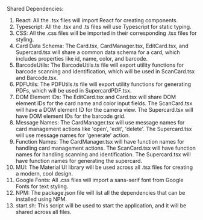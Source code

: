 Shared Dependencies:

1. React: All the .tsx files will import React for creating components.
2. Typescript: All the .tsx and .ts files will use Typescript for static typing.
3. CSS: All the .css files will be imported in their corresponding .tsx files for styling.
4. Card Data Schema: The Card.tsx, CardManager.tsx, EditCard.tsx, and Supercard.tsx will share a common data schema for a card, which includes properties like id, name, color, and barcode.
5. BarcodeUtils: The BarcodeUtils.ts file will export utility functions for barcode scanning and identification, which will be used in ScanCard.tsx and Barcode.tsx.
6. PDFUtils: The PDFUtils.ts file will export utility functions for generating PDFs, which will be used in SupercardPDF.tsx.
7. DOM Element IDs: The EditCard.tsx and Card.tsx will share DOM element IDs for the card name and color input fields. The ScanCard.tsx will have a DOM element ID for the camera view. The Supercard.tsx will have DOM element IDs for the barcode grid.
8. Message Names: The CardManager.tsx will use message names for card management actions like 'open', 'edit', 'delete'. The Supercard.tsx will use message names for 'generate' action.
9. Function Names: The CardManager.tsx will have function names for handling card management actions. The ScanCard.tsx will have function names for handling scanning and identification. The Supercard.tsx will have function names for generating the supercard.
10. MUI: The Material UI library will be used across all .tsx files for creating a modern, cool design.
11. Google Fonts: All .css files will import a sans-serif font from Google Fonts for text styling.
12. NPM: The package.json file will list all the dependencies that can be installed using NPM.
13. start.sh: This script will be used to start the application, and it will be shared across all files.